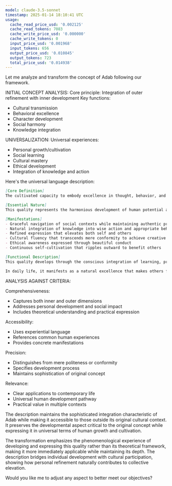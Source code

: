 ```yaml
---
model: claude-3.5-sonnet
timestamp: 2025-01-14 18:10:41 UTC
usage:
  cache_read_price_usd: '0.002125'
  cache_read_tokens: 7083
  cache_write_price_usd: '0.000000'
  cache_write_tokens: 0
  input_price_usd: '0.001968'
  input_tokens: 656
  output_price_usd: '0.010845'
  output_tokens: 723
  total_price_usd: '0.014938'
---
```


Let me analyze and transform the concept of Adab following our framework.

INITIAL CONCEPT ANALYSIS:
Core principle: Integration of outer refinement with inner development
Key functions: 
- Cultural transmission
- Behavioral excellence
- Character development
- Social harmony
- Knowledge integration

UNIVERSALIZATION:
Universal experiences:
- Personal growth/cultivation
- Social learning
- Cultural mastery
- Ethical development
- Integration of knowledge and action

Here's the universal language description:

```markdown
[Core Definition]
The cultivated capacity to embody excellence in thought, behavior, and character through conscious refinement of one's entire being. It represents the integration of knowledge, ethics, and cultural wisdom into graceful action and authentic self-expression.

[Essential Nature]
This quality represents the harmonious development of human potential across multiple dimensions: intellectual, ethical, social, and cultural. It manifests as a dynamic balance between inner cultivation and outer expression, where deep understanding naturally flows into appropriate action. Unlike simple politeness or etiquette, it reflects a comprehensive refinement of the human being, where knowledge becomes embodied wisdom, and cultural understanding transforms into natural grace.

[Manifestations]
- Graceful navigation of social contexts while maintaining authentic presence
- Natural integration of knowledge into wise action and appropriate behavior
- Refined expression that elevates both self and others
- Cultural fluency that transcends mere conformity to achieve creative participation
- Ethical awareness expressed through beautiful conduct
- Continuous self-cultivation that ripples outward to benefit others

[Functional Description]
This quality develops through the conscious integration of learning, practice, and reflection. It begins with careful observation and imitation of excellence, progresses through intentional practice and deepening understanding, and culminates in natural embodiment. The process involves both analytical comprehension and intuitive absorption, requiring engagement with both principles and their practical expressions.

In daily life, it manifests as a natural excellence that makes others feel at ease while elevating the quality of any situation. It allows one to maintain dignity without rigidity, show respect without subservience, and share wisdom without pretension. This quality creates an environment where growth and refinement become contagious, inspiring others toward their own development through example rather than instruction.
```

ANALYSIS AGAINST CRITERIA:

Comprehensiveness:
- Captures both inner and outer dimensions
- Addresses personal development and social impact
- Includes theoretical understanding and practical expression

Accessibility:
- Uses experiential language
- References common human experiences
- Provides concrete manifestations

Precision:
- Distinguishes from mere politeness or conformity
- Specifies development process
- Maintains sophistication of original concept

Relevance:
- Clear applications to contemporary life
- Universal human development pathway
- Practical value in multiple contexts

The description maintains the sophisticated integration characteristic of Adab while making it accessible to those outside its original cultural context. It preserves the developmental aspect critical to the original concept while expressing it in universal terms of human growth and cultivation.

The transformation emphasizes the phenomenological experience of developing and expressing this quality rather than its theoretical framework, making it more immediately applicable while maintaining its depth. The description bridges individual development with cultural participation, showing how personal refinement naturally contributes to collective elevation.

Would you like me to adjust any aspect to better meet our objectives?